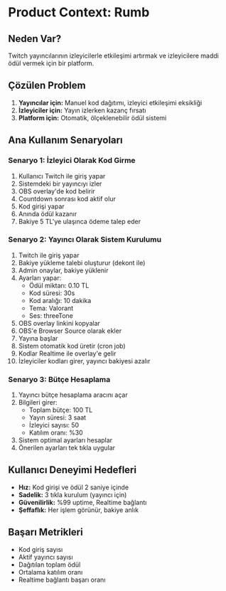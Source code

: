 # Product Context: Rumb

## Neden Var?

Twitch yayıncılarının izleyicilerle etkileşimi artırmak ve izleyicilere maddi ödül vermek için bir platform.

## Çözülen Problem

1. **Yayıncılar için:** Manuel kod dağıtımı, izleyici etkileşimi eksikliği
2. **İzleyiciler için:** Yayın izlerken kazanç fırsatı
3. **Platform için:** Otomatik, ölçeklenebilir ödül sistemi

## Ana Kullanım Senaryoları

### Senaryo 1: İzleyici Olarak Kod Girme

1. Kullanıcı Twitch ile giriş yapar
2. Sistemdeki bir yayıncıyı izler
3. OBS overlay'de kod belirir
4. Countdown sonrası kod aktif olur
5. Kod girişi yapar
6. Anında ödül kazanır
7. Bakiye 5 TL'ye ulaşınca ödeme talep eder

### Senaryo 2: Yayıncı Olarak Sistem Kurulumu

1. Twitch ile giriş yapar
2. Bakiye yükleme talebi oluşturur (dekont ile)
3. Admin onaylar, bakiye yüklenir
4. Ayarları yapar:
   - Ödül miktarı: 0.10 TL
   - Kod süresi: 30s
   - Kod aralığı: 10 dakika
   - Tema: Valorant
   - Ses: threeTone
5. OBS overlay linkini kopyalar
6. OBS'e Browser Source olarak ekler
7. Yayına başlar
8. Sistem otomatik kod üretir (cron job)
9. Kodlar Realtime ile overlay'e gelir
10. İzleyiciler kodları girer, yayıncı bakiyesi azalır

### Senaryo 3: Bütçe Hesaplama

1. Yayıncı bütçe hesaplama aracını açar
2. Bilgileri girer:
   - Toplam bütçe: 100 TL
   - Yayın süresi: 3 saat
   - İzleyici sayısı: 50
   - Katılım oranı: %30
3. Sistem optimal ayarları hesaplar
4. Önerilen ayarları tek tıkla uygular

## Kullanıcı Deneyimi Hedefleri

- **Hız:** Kod girişi ve ödül 2 saniye içinde
- **Sadelik:** 3 tıkla kurulum (yayıncı için)
- **Güvenilirlik:** %99 uptime, Realtime bağlantı
- **Şeffaflık:** Her işlem görünür, bakiye anlık

## Başarı Metrikleri

- Kod giriş sayısı
- Aktif yayıncı sayısı
- Dağıtılan toplam ödül
- Ortalama katılım oranı
- Realtime bağlantı başarı oranı
